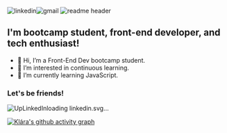 ![linkedin](https://github.com/volfovaklara/volfovaklara/assets/139559885/973b8569-d7cc-4c1b-8bd6-6ff154b1cd4a)![gmail](https://github.com/volfovaklara/volfovaklara/assets/139559885/7c923633-4edd-4ecf-8811-dda508911387)
![readme header](https://github.com/volfovaklara/volfovaklara/assets/139559885/eac4cfd6-a514-43ae-9329-792874f2563a)

## I'm bootcamp student, front-end developer, and tech enthusiast!

- 👋 Hi, I’m a Front-End Dev bootcamp student.
- 👀 I’m interested in continuous learning.
- 🌱 I’m currently learning JavaScript.

### Let's be friends!

![Up<svg role="img" viewBox="0 0 24 24" xmlns="http://www.w3.org/2000/svg"><title>LinkedIn</title><path d="M20.447 20.452h-3.554v-5.569c0-1.328-.027-3.037-1.852-3.037-1.853 0-2.136 1.445-2.136 2.939v5.667H9.351V9h3.414v1.561h.046c.477-.9 1.637-1.85 3.37-1.85 3.601 0 4.267 2.37 4.267 5.455v6.286zM5.337 7.433c-1.144 0-2.063-.926-2.063-2.065 0-1.138.92-2.063 2.063-2.063 1.14 0 2.064.925 2.064 2.063 0 1.139-.925 2.065-2.064 2.065zm1.782 13.019H3.555V9h3.564v11.452zM22.225 0H1.771C.792 0 0 .774 0 1.729v20.542C0 23.227.792 24 1.771 24h20.451C23.2 24 24 23.227 24 22.271V1.729C24 .774 23.2 0 22.222 0h.003z"/></svg>loading linkedin.svg…]()




[![Klára's github activity graph](https://github-readme-activity-graph.vercel.app/graph?username=volfovaklara)](https://github.com/ashutosh00710/github-readme-activity-graph)
